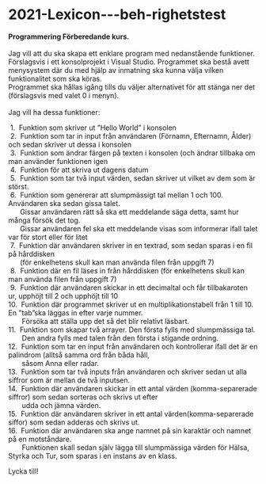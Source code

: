 # 2021-Lexicon---beh-righetstest

**Programmering Förberedande kurs.**<br />
<br />
Jag vill att du ska skapa ett enklare program med nedanstående funktioner.<br /> 
Förslagsvis i ett konsolprojekt i Visual Studio.
Programmet ska bestå avett menysystem där du med hjälp av inmatning ska kunna välja vilken funktionalitet som ska köras.<br /> 
Programmet ska hållas igång tills du väljer alternativet för att stänga ner det (förslagsvis med valet 0 i menyn).<br /> 
<br />
Jag vill ha dessa funktioner:<br /> 

&nbsp;1.&nbsp;&nbsp;Funktion som skriver ut ”Hello World” i konsolen<br /> 
&nbsp;2.&nbsp;&nbsp;Funktion som tar in input från användaren (Förnamn, Efternamn, Ålder) och sedan skriver ut dessa i konsolen<br /> 
&nbsp;3.&nbsp;&nbsp;Funktion som ändrar färgen på texten i konsolen (och ändrar tillbaka om man använder funktionen igen<br /> 
&nbsp;4.&nbsp;&nbsp;Funktion för att skriva ut dagens datum<br /> 
&nbsp;5.&nbsp;&nbsp;Funktion som tar två input värden, sedan skriver ut vilket av dem som är störst.<br /> 
&nbsp;6.&nbsp;&nbsp;Funktion som genererar att slumpmässigt tal mellan 1 och 100. Användaren ska sedan gissa talet.<br />
&nbsp;&nbsp;&nbsp;&nbsp;&nbsp;&nbsp;Gissar användaren rätt så ska ett meddelande säga detta, samt hur många försök det tog.<br />
&nbsp;&nbsp;&nbsp;&nbsp;&nbsp;&nbsp;Gissar användaren fel ska ett meddelande visas som informerar ifall talet var för stort eller för litet<br />
&nbsp;7.&nbsp;&nbsp;Funktion där användaren skriver in en textrad, som sedan sparas i en fil på hårddisken<br />
&nbsp;&nbsp;&nbsp;&nbsp;&nbsp;&nbsp;(för enkelhetens skull kan man använda filen   från uppgift 7)<br /> 
&nbsp;8.&nbsp;&nbsp;Funktion där en fil läses in från hårddisken (för enkelhetens skull kan man använda filen från uppgift 7)<br /> 
&nbsp;9.&nbsp;&nbsp;Funktion där användaren skickar in ett decimaltal och får tillbakaroten ur, upphöjt till 2 och upphöjt till 10<br /> 
10.&nbsp;&nbsp;Funktion där programmet skriver ut en multiplikationstabell från 1 till 10. En ”tab”ska läggas in efter varje nummer.<br />
&nbsp;&nbsp;&nbsp;&nbsp;&nbsp;&nbsp;&nbsp;Försöka att ställa upp det så det blir relativt läsbart.<br /> 
11.&nbsp;&nbsp;Funktion som skapar två arrayer. Den första fylls med slumpmässiga tal.<br />
&nbsp;&nbsp;&nbsp;&nbsp;&nbsp;&nbsp;&nbsp;Den andra fylls med talen från den första i stigande ordning.<br /> 
12.&nbsp;&nbsp;Funktion som tar en input från användaren och kontrollerar ifall det är en palindrom (alltså samma ord från båda håll,<br />
&nbsp;&nbsp;&nbsp;&nbsp;&nbsp;&nbsp; såsom Anna eller radar.<br /> 
13.&nbsp;&nbsp;Funktion som tar två inputs från användaren och skriver sedan ut alla siffror som är mellan de två inputsen.<br /> 
14.&nbsp;&nbsp;Funktion där användaren skickar in ett antal värden (komma-separerade siffror) som sedan sorteras och skrivs ut efter<br />
&nbsp;&nbsp;&nbsp;&nbsp;&nbsp;&nbsp;&nbsp;udda och jämna värden.<br /> 
15.&nbsp;&nbsp;Funktion där användaren skriver in ett antal värden(komma-separerade siffor) som sedan adderas och skrivs ut.<br /> 
16.&nbsp;&nbsp;Funktion där användaren ska ange namnet på sin karaktär och namnet på en motståndare.<br />
&nbsp;&nbsp;&nbsp;&nbsp;&nbsp;&nbsp;&nbsp;Funktionen skall sedan själv lägga till slumpmässiga värden för Hälsa, Styrka och Tur, som sparas i en instans av en klass.<br /> 

Lycka till!<br /> 

